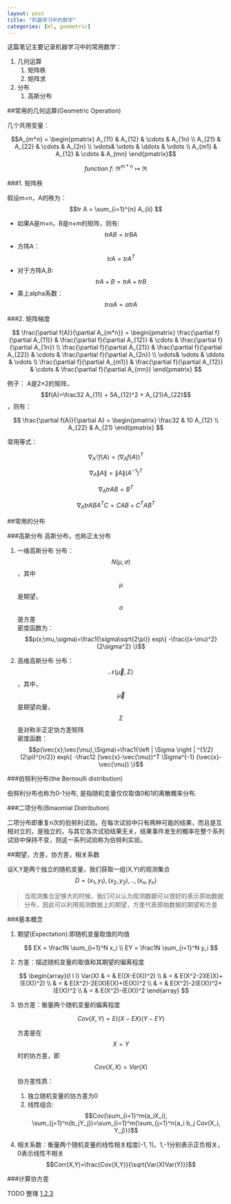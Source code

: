 ```yaml
---
layout: post
title: "机器学习中的数学"
categories: [ml, geometric]
---
```


这篇笔记主要记录机器学习中的常用数学：

1. 几何运算
    1. 矩阵秩
    2. 矩阵求
2. 分布
    1. 高斯分布

##常用的几何运算(Geometric Operation)

几个共用变量：

$$A_{m*n} = 
\begin{pmatrix}
A_{11} & A_{12} & \cdots & A_{1n} \\
A_{21} & A_{22} & \cdots & A_{2n} \\
\vdots& \vdots & \ddots & \vdots \\
A_{m1} & A_{12} & \cdots & A_{mn}    
\end{pmatrix}$$

$$function~f:~\Re^{m*n} \mapsto \Re$$

###1. 矩阵秩

假设m=n，A的秩为：$$tr A = \sum_{i=1}^{n} A_{ii} $$

* 如果A是m×n，B是n×m的矩阵，则有: $$tr AB = tr BA$$
* 方阵A：$$tr A = tr A^T $$
* 对于方阵A,B: $$tr A+B = tr A + tr B $$
* 乘上alpha系数：$$tr \alpha A = \alpha tr A$$


###2. 矩阵梯度

$$
\frac{\partial f(A)}{\partial A_{m*n}} = 
\begin{pmatrix}
\frac{\partial f}{\partial A_{11}} & \frac{\partial f}{\partial A_{12}} & \cdots & \frac{\partial f}{\partial A_{1n}} \\
\frac{\partial f}{\partial A_{21}} & \frac{\partial f}{\partial A_{22}} & \cdots & \frac{\partial f}{\partial A_{2n}} \\
\vdots& \vdots & \ddots & \vdots \\
\frac{\partial f}{\partial A_{m1}} & \frac{\partial f}{\partial A_{12}} & \cdots & \frac{\partial f}{\partial A_{mn}}  
\end{pmatrix}
$$

例子：
A是2×2的矩阵，$$f(A)=\frac32 A_{11} + 5A_{12}^2 + A_{21}A_{22}$$，则有：

$$
\frac{\partial f(A)}{\partial A} = 
\begin{pmatrix}
\frac32 & 10 A_{12} \\
 A_{22} & A_{21}
\end{pmatrix}
$$

常用等式：

$$\nabla_{A^T} f(A) = (\nabla_A f(A))^T$$

$$\nabla_A \| A \| = \| A \| (A^{-1})^T$$

$$\nabla_A tr AB = B^T$$

$$\nabla_A tr ABA^TC = CAB+C^TAB^T$$

##常用的分布

###高斯分布
高斯分布，也称正太分布

1. 一维高斯分布
  分布：$$ N(\mu,\sigma)$$，其中$$\mu$$是期望，$$\sigma$$是方差  
  密度函数为：$$p(x;\mu,\sigma)=\frac1{\sigma\sqrt{2\pi}} exp\{ -\frac{(x-\mu)^2}{2\sigma^2}  \}$$

2. 高维高斯分布
  分布：$$\mathcal{N}(\vec{\mu},\Sigma)$$，其中，$$\vec{\mu}$$是期望向量，$$\Sigma$$是对称半正定协方差矩阵  
  密度函数：$$p(\vec{x};\vec{\mu},\Sigma)=\frac1{\left | \Sigma \right | ^{1/2} (2\pi)^{n/2}} exp\{ -\frac12 (\vec{x}-\vec{\mu})^T \Sigma^{-1} (\vec{x}-\vec{\mu})  \}$$

###伯努利分布(the Bernoulli distribution)

伯努利分布也称为0-1分布, 是指随机变量仅仅取值0和1的离散概率分布.

###二项分布(Binaomial Distribution)

二项分布即重复n次的伯努利试验。在每次试验中只有两种可能的结果，而且是互相对立的，是独立的，与其它各次试验结果无关，结果事件发生的概率在整个系列试验中保持不变，则这一系列试验称为伯努利实验。

##期望，方差，协方差，相关系数

设X,Y是两个独立的随机变量，我们获取一组(X,Y)的观测集合$$ D={(x_1, y_1), (x_2, y_2),..,(x_n, y_n)} $$

>当观测集合足够大的时候，我们可以认为观测数据可以很好的表示原始数据分布，因此可以利用观测数据上的期望，方差代表原始数据的期望和方差

###基本概念

1. 期望(Expectation):即随机变量取值的均值

    $$ EX = \frac1N \sum_{i=1}^N x_i \\  EY = \frac1N \sum_{i=1}^N y_i $$

2. 方差：描述随机变量的取值和其期望的偏离程度

    $$
    \begin{array}{l l l}
    Var(X) & = & E((X-E(X))^2) \\
           & = & E(X^2-2XE(X)+(E(X))^2) \\
           & = & E(X^2)-2E(X)E(X)+(E(X))^2 \\
           & = & E(X^2)-2(E(X))^2+(E(X))^2 \\
           & = & E(X^2)-(E(X))^2
    \end{array}
    $$

3. 协方差：衡量两个随机变量的偏离程度

    $$ Cov(X, Y) = E((X-EX)(Y-EY) $$

    方差是在$$X=Y$$时的协方差，即$$Cov(X,X)=Var(X)$$

    协方差性质：

    1. 独立随机变量的协方差为0
    2. 线性组合:$$Cov(\sum_{i=1}^m{a_iX_i}, \sum_{j=1}^n{b_jY_j})=\sum_{i=1}^m{\sum_{j=1}^n{a_i b_j Cov(X_i, Y_j)}}$$

4. 相关系数：衡量两个随机变量的线性相关程度[-1, 1]，1,-1分别表示正负相关，0表示线性不相关
    $$Corr(X,Y)=\frac{Cov(X,Y)}{\sqrt{Var(X)Var(Y)}}$$

###计算协方差

TODO 整理 [1](http://www.cnblogs.com/jerrylead/archive/2011/04/18/2020209.html),[2](http://blog.codinglabs.org/articles/pca-tutorial.html),[3](http://blog.csdn.net/ybdesire/article/details/6270328)




